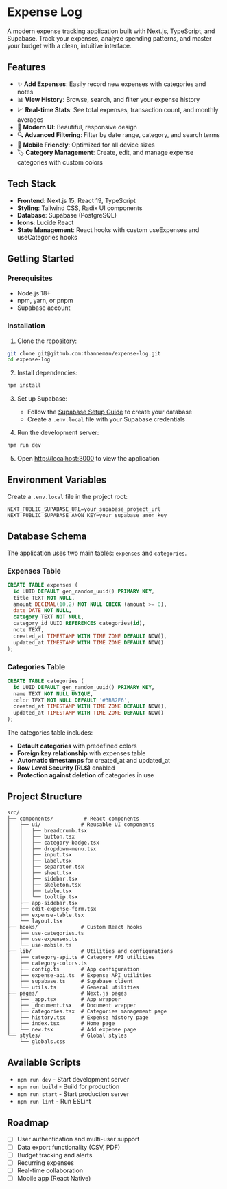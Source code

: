 # Expense Log

A modern expense tracking application built with Next.js, TypeScript, and Supabase. Track your expenses, analyze spending patterns, and master your budget with a clean, intuitive interface.

## Features

- ✨ **Add Expenses**: Easily record new expenses with categories and notes
- 📊 **View History**: Browse, search, and filter your expense history
- 📈 **Real-time Stats**: See total expenses, transaction count, and monthly averages
- 🎨 **Modern UI**: Beautiful, responsive design
- 🔍 **Advanced Filtering**: Filter by date range, category, and search terms
- 📱 **Mobile Friendly**: Optimized for all device sizes
- 🏷️ **Category Management**: Create, edit, and manage expense categories with custom colors

## Tech Stack

- **Frontend**: Next.js 15, React 19, TypeScript
- **Styling**: Tailwind CSS, Radix UI components
- **Database**: Supabase (PostgreSQL)
- **Icons**: Lucide React
- **State Management**: React hooks with custom useExpenses and useCategories hooks

## Getting Started

### Prerequisites

- Node.js 18+ 
- npm, yarn, or pnpm
- Supabase account

### Installation

1. Clone the repository:
```bash
git clone git@github.com:thanneman/expense-log.git
cd expense-log
```

2. Install dependencies:
```bash
npm install
```

3. Set up Supabase:
   - Follow the [Supabase Setup Guide](./SUPABASE_SETUP.md) to create your database
   - Create a `.env.local` file with your Supabase credentials

4. Run the development server:
```bash
npm run dev
```

5. Open [http://localhost:3000](http://localhost:3000) to view the application

## Environment Variables

Create a `.env.local` file in the project root:

```env
NEXT_PUBLIC_SUPABASE_URL=your_supabase_project_url
NEXT_PUBLIC_SUPABASE_ANON_KEY=your_supabase_anon_key
```

## Database Schema

The application uses two main tables: `expenses` and `categories`.

### Expenses Table

```sql
CREATE TABLE expenses (
  id UUID DEFAULT gen_random_uuid() PRIMARY KEY,
  title TEXT NOT NULL,
  amount DECIMAL(10,2) NOT NULL CHECK (amount >= 0),
  date DATE NOT NULL,
  category TEXT NOT NULL,
  category_id UUID REFERENCES categories(id),
  note TEXT,
  created_at TIMESTAMP WITH TIME ZONE DEFAULT NOW(),
  updated_at TIMESTAMP WITH TIME ZONE DEFAULT NOW()
);
```

### Categories Table

```sql
CREATE TABLE categories (
  id UUID DEFAULT gen_random_uuid() PRIMARY KEY,
  name TEXT NOT NULL UNIQUE,
  color TEXT NOT NULL DEFAULT '#3B82F6',
  created_at TIMESTAMP WITH TIME ZONE DEFAULT NOW(),
  updated_at TIMESTAMP WITH TIME ZONE DEFAULT NOW()
);
```

The categories table includes:
- **Default categories** with predefined colors
- **Foreign key relationship** with expenses table
- **Automatic timestamps** for created_at and updated_at
- **Row Level Security (RLS)** enabled
- **Protection against deletion** of categories in use

## Project Structure

```
src/
├── components/          # React components
│   ├── ui/             # Reusable UI components
│   │   ├── breadcrumb.tsx
│   │   ├── button.tsx
│   │   ├── category-badge.tsx
│   │   ├── dropdown-menu.tsx
│   │   ├── input.tsx
│   │   ├── label.tsx
│   │   ├── separator.tsx
│   │   ├── sheet.tsx
│   │   ├── sidebar.tsx
│   │   ├── skeleton.tsx
│   │   ├── table.tsx
│   │   └── tooltip.tsx
│   ├── app-sidebar.tsx
│   ├── edit-expense-form.tsx
│   ├── expense-table.tsx
│   └── layout.tsx
├── hooks/              # Custom React hooks
│   ├── use-categories.ts
│   ├── use-expenses.ts
│   └── use-mobile.ts
├── lib/                # Utilities and configurations
│   ├── category-api.ts # Category API utilities
│   ├── category-colors.ts
│   ├── config.ts       # App configuration
│   ├── expense-api.ts  # Expense API utilities
│   ├── supabase.ts     # Supabase client
│   └── utils.ts        # General utilities
├── pages/              # Next.js pages
│   ├── _app.tsx        # App wrapper
│   ├── _document.tsx   # Document wrapper
│   ├── categories.tsx  # Categories management page
│   ├── history.tsx     # Expense history page
│   ├── index.tsx       # Home page
│   └── new.tsx         # Add expense page
└── styles/             # Global styles
    └── globals.css
```

## Available Scripts

- `npm run dev` - Start development server
- `npm run build` - Build for production
- `npm run start` - Start production server
- `npm run lint` - Run ESLint

## Roadmap

- [ ] User authentication and multi-user support
- [ ] Data export functionality (CSV, PDF)
- [ ] Budget tracking and alerts
- [ ] Recurring expenses
- [ ] Real-time collaboration
- [ ] Mobile app (React Native)